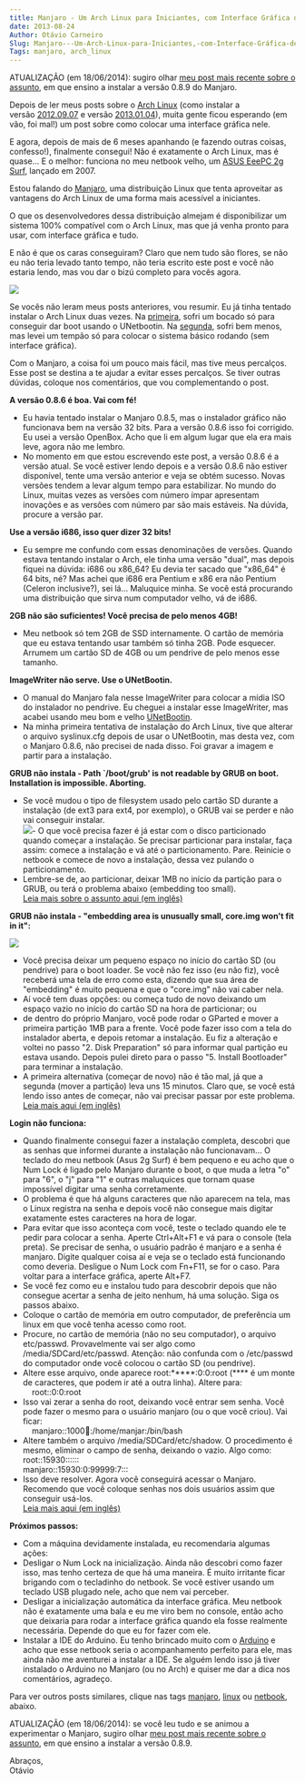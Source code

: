 ```yaml
---
title: Manjaro - Um Arch Linux para Iniciantes, com Interface Gráfica de Fábrica!!
date: 2013-08-24
Author: Otávio Carneiro
Slug: Manjaro---Um-Arch-Linux-para-Iniciantes,-com-Interface-Gráfica-de-Fábrica!!
Tags: manjaro, arch_linux
---
```


ATUALIZAÇÃO (em 18/06/2014): sugiro olhar [meu post mais recente sobre o
assunto](http://umcarneiro.blogspot.com.br/2014/06/como-instalar-o-manjaro-089-em-um.html),
em que ensino a instalar a versão 0.8.9 do Manjaro.

Depois de ler meus posts sobre o [Arch
Linux](http://umcarneiro.blogspot.com.br/search/label/arch%20linux)
(como instalar a
versão [2012.09.07](http://umcarneiro.blogspot.com.br/2012/09/como-instalar-o-arch-linux-versao.html) e
versão
[2013.01.04](http://umcarneiro.blogspot.com/2013/02/instalando-arch-linux-20130104.html)),
muita gente ficou esperando (em vão, foi mal!) um post sobre como
colocar uma interface gráfica nele.

E agora, depois de mais de 6 meses apanhando (e fazendo outras coisas,
confesso!), finalmente consegui! Não é exatamente o Arch Linux, mas é
quase... E o melhor: funciona no meu netbook velho, um [ASUS EeePC 2g
Surf](http://www.asus.com/Eee_Family/Eee_PC_2G_Surf/#overview), lançado
em 2007.

Estou falando do [Manjaro](http://manjaro.org/), uma distribuição Linux
que tenta aproveitar as vantagens do Arch Linux de uma forma mais
acessível a iniciantes.

O que os desenvolvedores dessa distribuição almejam é disponibilizar um
sistema 100% compatível com o Arch Linux, mas que já venha pronto para
usar, com interface gráfica e tudo.

E não é que os caras conseguiram? Claro que nem tudo são flores, se não
eu não teria levado tanto tempo, não teria escrito este post e você não
estaria lendo, mas vou dar o bizú completo para vocês agora.

[![](http://2.bp.blogspot.com/-TAFfNPw8eVs/UTezS5YKVzI/AAAAAAAABNM/_uMZjf47vQg/s320/06032013226.jpg)](http://2.bp.blogspot.com/-TAFfNPw8eVs/UTezS5YKVzI/AAAAAAAABNM/_uMZjf47vQg/s1600/06032013226.jpg)

Se vocês não leram meus posts anteriores, vou resumir. Eu já tinha
tentado instalar o Arch Linux duas vezes. Na
[primeira](http://umcarneiro.blogspot.com.br/2012/09/como-instalar-o-arch-linux-versao.html),
sofri um bocado só para conseguir dar boot usando o UNetbootin. Na
[segunda](http://umcarneiro.blogspot.com.br/2013/02/instalando-arch-linux-20130104.html),
sofri bem menos, mas levei um tempão só para colocar o sistema básico
rodando (sem interface gráfica).

Com o Manjaro, a coisa foi um pouco mais fácil, mas tive meus percalços.
Esse post se destina a te ajudar a evitar esses percalços. Se tiver
outras dúvidas, coloque nos comentários, que vou complementando o post.

**A versão 0.8.6 é boa. Vai com fé!**  
- Eu havia tentado instalar o Manjaro 0.8.5, mas o instalador gráfico
não funcionava bem na versão 32 bits. Para a versão 0.8.6 isso foi
corrigido. Eu usei a versão OpenBox. Acho que li em algum lugar que ela
era mais leve, agora não me lembro.  
- No momento em que estou escrevendo este post, a versão 0.8.6 é a
versão atual. Se você estiver lendo depois e a versão 0.8.6 não estiver
disponível, tente uma versão anterior e veja se obtém sucesso. Novas
versões tendem a levar algum tempo para estabilizar. No mundo do Linux,
muitas vezes as versões com número ímpar apresentam inovações e as
versões com número par são mais estáveis. Na dúvida, procure a versão
par.

**Use a versão i686, isso quer dizer 32 bits!**  
- Eu sempre me confundo com essas denominações de versões. Quando estava
tentando instalar o Arch, ele tinha uma versão "dual", mas depois fiquei
na dúvida: i686 ou x86\_64? Eu devia ter sacado que "x86\_64" é 64 bits,
né? Mas achei que i686 era Pentium e x86 era não Pentium (Celeron
inclusive?), sei lá... Maluquice minha. Se você está procurando uma
distribuição que sirva num computador velho, vá de i686.

**2GB não são suficientes! Você precisa de pelo menos 4GB!**  
- Meu netbook só tem 2GB de SSD internamente. O cartão de memória que eu
estava tentando usar também só tinha 2GB. Pode esquecer. Arrumem um
cartão SD de 4GB ou um pendrive de pelo menos esse tamanho.

**ImageWriter não serve. Use o UNetBootin.**  
- O manual do Manjaro fala nesse ImageWriter para colocar a mídia ISO do
instalador no pendrive. Eu cheguei a instalar esse ImageWriter, mas
acabei usando meu bom e velho
[UNetBootin](http://unetbootin.sourceforge.net/).  
- Na minha primeira tentativa de instalação do Arch Linux, tive que
alterar o arquivo syslinux.cfg depois de usar o UNetBootin, mas desta
vez, com o Manjaro 0.8.6, não precisei de nada disso. Foi gravar a
imagem e partir para a instalação.

**GRUB não instala - Path \`/boot/grub' is not readable by GRUB on boot.
Installation is impossible. Aborting.**  
- Se você mudou o tipo de filesystem usado pelo cartão SD durante a
instalação (de ext3 para ext4, por exemplo), o GRUB vai se perder e não
vai conseguir instalar.  
[![](http://4.bp.blogspot.com/-1b_Yf9mlBn8/UhkogIGBgFI/AAAAAAAABc0/mFPYIS6-zm4/s320/erroGrubnotReadable.png)](http://4.bp.blogspot.com/-1b_Yf9mlBn8/UhkogIGBgFI/AAAAAAAABc0/mFPYIS6-zm4/s1600/erroGrubnotReadable.png)-
O que você precisa fazer é já estar com o disco particionado quando
começar a instalação. Se precisar particionar para instalar, faça assim:
comece a instalação e vá até o particionamento. Pare. Reinicie o netbook
e comece de novo a instalação, dessa vez pulando o particionamento.  
- Lembre-se de, ao particionar, deixar 1MB no início da partição para o
GRUB, ou terá o problema abaixo (embedding too small).  
[Leia mais sobre o assunto aqui (em
inglês)](https://bbs.archlinux.org/viewtopic.php?id=154768)

**GRUB não instala - "embedding area is unusually small, core.img won't
fit in it":**


[![](http://4.bp.blogspot.com/-0B2I57Y03M8/UhkhRMva9kI/AAAAAAAABck/DpXmXLF6ang/s320/DSC01357.JPG)](http://4.bp.blogspot.com/-0B2I57Y03M8/UhkhRMva9kI/AAAAAAAABck/DpXmXLF6ang/s1600/DSC01357.JPG)

- Você precisa deixar um pequeno espaço no início do cartão SD (ou
pendrive) para o boot loader. Se você não fez isso (eu não fiz), você
receberá uma tela de erro como esta, dizendo que sua área de "embedding"
é muito pequena e que o "core.img" não vai caber nela.  
- Aí você tem duas opções: ou começa tudo de novo deixando um espaço
vazio no início do cartão SD na hora de particionar; ou  
- de dentro do próprio Manjaro, você pode rodar o GParted e mover a
primeira partição 1MB para a frente. Você pode fazer isso com a tela do
instalador aberta, e depois retomar a instalação. Eu fiz a alteração e
voltei no passo "2. Disk Preparation" só para informar qual partição eu
estava usando. Depois pulei direto para o passo "5. Install Bootloader"
para terminar a instalação.  
- A primeira alternativa (começar de novo) não é tão mal, já que a
segunda (mover a partição) leva uns 15 minutos. Claro que, se você está
lendo isso antes de começar, não vai precisar passar por este problema.  
[Leia mais aqui (em
inglês)](http://ubuntuforums.org/showthread.php?t=1528529)

**Login não funciona:**  
- Quando finalmente consegui fazer a instalação completa, descobri que
as senhas que informei durante a instalação não funcionavam... O teclado
do meu netbook (Asus 2g Surf) é bem pequeno e eu acho que o Num Lock é
ligado pelo Manjaro durante o boot, o que muda a letra "o" para "6", o
"j" para "1" e outras maluquices que tornam quase impossível digitar uma
senha corretamente.  
- O problema é que há alguns caracteres que não aparecem na tela, mas o
Linux registra na senha e depois você não consegue mais digitar
exatamente estes caracteres na hora de logar.  
- Para evitar que isso aconteça com você, teste o teclado quando ele te
pedir para colocar a senha. Aperte Ctrl+Alt+F1 e vá para o console (tela
preta). Se precisar de senha, o usuário padrão é manjaro e a senha é
manjaro. Digite qualquer coisa aí e veja se o teclado está funcionando
como deveria. Desligue o Num Lock com Fn+F11, se for o caso. Para voltar
para a interface gráfica, aperte Alt+F7.  
- Se você fez como eu e instalou tudo para descobrir depois que não
consegue acertar a senha de jeito nenhum, há uma solução. Siga os passos
abaixo.  
- Coloque o cartão de memória em outro computador, de preferência um
linux em que você tenha acesso como root.  
- Procure, no cartão de memória (não no seu computador), o arquivo
etc/passwd. Provavelmente vai ser algo como /media/SDCard/etc/passwd.
Atenção: não confunda com o /etc/passwd do computador onde você colocou
o cartão SD (ou pendrive).  
- Altere esse arquivo, onde aparece root:\*\*\*\*\*:0:0:root (\*\*\*\* é
um monte de caracteres, que podem ir até a outra linha). Altere para:  
    root::0:0:root  
- Isso vai zerar a senha do root, deixando você entrar sem senha. Você
pode fazer o mesmo para o usuário manjaro (ou o que você criou). Vai
ficar:  
    manjaro::1000:100::/home/manjar:/bin/bash  
- Altere também o arquivo /media/SDCard/etc/shadow. O procedimento é
mesmo, eliminar o campo de senha, deixando o vazio. Algo como:  
root::15930::::::  
manjaro::15930:0:99999:7:::  
- Isso deve resolver. Agora você conseguirá acessar o Manjaro. Recomendo
que você coloque senhas nos dois usuários assim que conseguir usá-los.  
[Leia mais aqui (em
inglês)](http://www.debianadmin.com/forgot-root-password-or-reset-root-password-in-debian.html)

**Próximos passos:**  
- Com a máquina devidamente instalada, eu recomendaria algumas ações:  
- Desligar o Num Lock na inicialização. Ainda não descobri como fazer
isso, mas tenho certeza de que há uma maneira. É muito irritante ficar
brigando com o tecladinho do netbook. Se você estiver usando um teclado
USB plugado nele, acho que nem vai perceber.  
- Desligar a inicialização automática da interface gráfica. Meu netbook
não é exatamente uma bala e eu me viro bem no console, então acho que
deixaria para rodar a interface gráfica quando ela fosse realmente
necessária. Depende do que eu for fazer com ele.  
- Instalar a IDE do Arduino. Eu tenho brincado muito com o
[Arduino](http://umcarneiro.blogspot.com.br/search/label/arduino) e acho
que esse netbook seria o acompanhamento perfeito para ele, mas ainda não
me aventurei a instalar a IDE. Se alguém lendo isso já tiver instalado o
Arduino no Manjaro (ou no Arch) e quiser me dar a dica nos comentários,
agradeço.

Para ver outros posts similares, clique nas tags
[manjaro](http://umcarneiro.blogspot.com.br/search/label/manjaro),
[linux](http://umcarneiro.blogspot.com.br/search/label/linux) ou
[netbook](http://umcarneiro.blogspot.com.br/search/label/netbook),
abaixo.

ATUALIZAÇÃO (em 18/06/2014): se você leu tudo e se animou a experimentar
o Manjaro, sugiro olhar [meu post mais recente sobre o
assunto](http://umcarneiro.blogspot.com.br/2014/06/como-instalar-o-manjaro-089-em-um.html),
em que ensino a instalar a versão 0.8.9.

Abraços,  
Otávio


